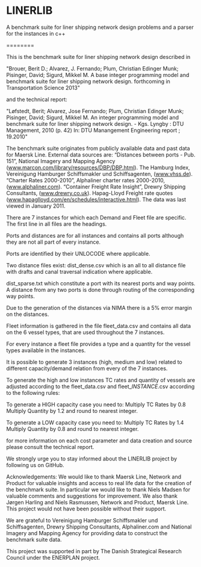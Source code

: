 LINERLIB
========

A benchmark suite for liner shipping network design problems and a parser for the instances in c++
 
========

This is the benchmark suite for liner shipping network design described in

"Brouer, Berit D.; Alvarez, J. Fernando; Plum, Christian Edinger Munk; Pisinger, David; Sigurd, Mikkel M.
A base integer programming model and benchmark suite for liner shipping network design. forthcoming in Transportation Science 2013" 

and the technical report:
 
"Løfstedt, Berit; Alvarez, Jose Fernando; Plum, Christian Edinger Munk; Pisinger, David; Sigurd, Mikkel M.
An integer programming model and benchmark suite for liner shipping network design. - Kgs. Lyngby : DTU Management, 2010 (p. 42)
In: DTU Manangement Engineering report ; 19.2010"

The benchmark suite originates from publicly available data and past data for Maersk Line.
External data sources are: “Distances between ports - Pub. 151”, National Imagery and Mapping
Agency (www.marcon.com/library/resources/DBP/DBP.html).
The Hamburg Index, Vereinigung Hamburger Schiffsmakler und Schiffsagenten, (www.vhss.de).
“Charter Rates 2000-2010”, Alphaliner charter rates 2000-2010, (www.alphaliner.com).
“Container Freight Rate Insight”, Drewry Shipping Consultants, (www.drewry.co.uk).
Hapag-Lloyd Freight rate quotes (www.hapaglloyd.com/en/schedules/interactive.html). 
The data was last viewed in January 2011.

There are 7 instances for which each Demand and Fleet file are specific. The first line in all files are the headings. 

Ports and distances are for all instances and contains all ports although they are not all part of every instance.

Ports are identified by their UNLOCODE where applicable.

Two distance files exist: dist_dense.csv which is an all to all distance file with drafts and canal traversal indication where applicable.

dist_sparse.txt which constitute a port with its nearest ports and way points. A distance from any two ports is done through routing of the corresponding way points. 

Due to the generation of the distances via NIMA there is a 5% error margin on the distances.

Fleet information is gathered in the file  fleet_data.csv and contains all data on the 6 vessel types, that are used throughout the 7 instances.

For every instance a fleet file provides a type and a quantity for the vessel types available  in the instances.

It is possible to generate 3 instances (high, medium and low) related to different capacity/demand relation from every of the 7 instances.

To generate the high and low instances TC rates and quantity of vessels are adjusted according to the fleet_data.csv and fleet_$INSTANCE$.csv according to the following rules:

To generate a HIGH capacity case you need to:
Multiply TC Rates by 0.8
Multiply Quantity by 1.2 and round to nearest integer.

To generate a LOW capacity case you need to:
Multiply TC Rates by 1.4
Multiply Quantity by 0.8 and round to nearest integer.

for more information on each cost parameter and data creation and source please consult the technical report.

We strongly urge you to stay informed about the LINERLIB project by following us on GitHub.

Acknowledgements:
We would like to thank Maersk Line, Network and Product for valuable insights and access to real
life data for the creation of the benchmark suite. In particular we would like to thank Niels Madsen
for valuable comments and suggestions for improvement. We also thank Jørgen Harling and Niels Rasmussen, Network and Product, Maersk Line.
This project would not have been possible without their support. 

We are grateful to Vereinigung Hamburger Schiffsmakler und Schiffsagenten, Drewry Shipping Consultants, Alphaliner.com and
National Imagery and Mapping Agency for providing data to construct the benchmark suite data. 

This project was supported in part by The Danish Strategical Research Council under the ENERPLAN project.


